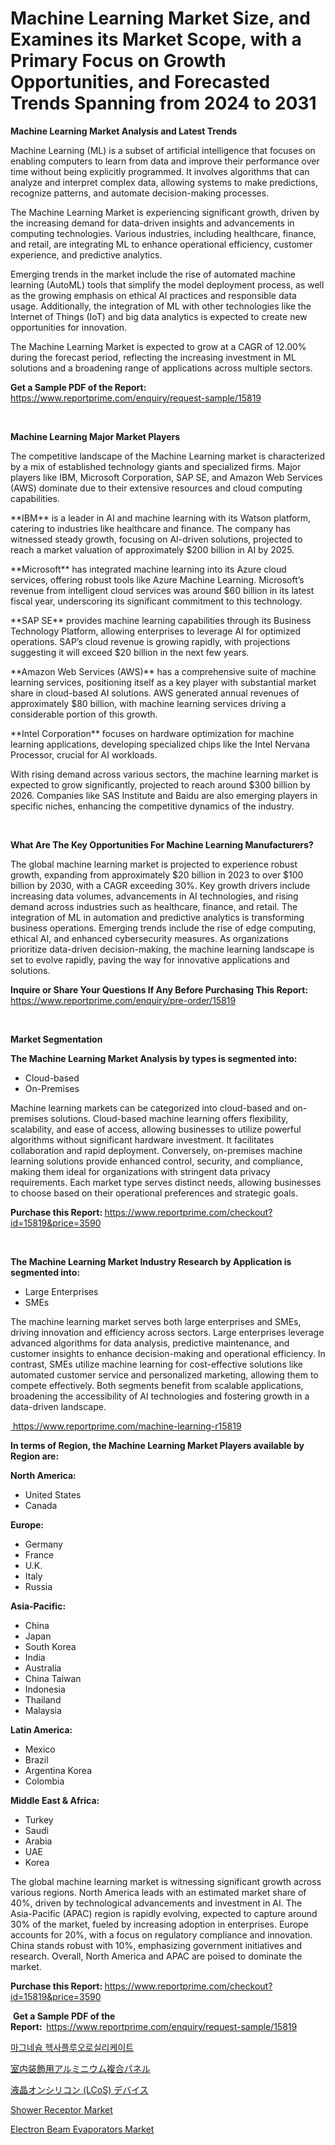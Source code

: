 <p><h1>Machine Learning Market Size, and Examines its Market Scope, with a Primary Focus on Growth Opportunities, and Forecasted Trends Spanning from 2024 to 2031</h1></p><p><strong>Machine Learning Market Analysis and Latest Trends</strong></p>
<p><p>Machine Learning (ML) is a subset of artificial intelligence that focuses on enabling computers to learn from data and improve their performance over time without being explicitly programmed. It involves algorithms that can analyze and interpret complex data, allowing systems to make predictions, recognize patterns, and automate decision-making processes. </p><p>The Machine Learning Market is experiencing significant growth, driven by the increasing demand for data-driven insights and advancements in computing technologies. Various industries, including healthcare, finance, and retail, are integrating ML to enhance operational efficiency, customer experience, and predictive analytics. </p><p>Emerging trends in the market include the rise of automated machine learning (AutoML) tools that simplify the model deployment process, as well as the growing emphasis on ethical AI practices and responsible data usage. Additionally, the integration of ML with other technologies like the Internet of Things (IoT) and big data analytics is expected to create new opportunities for innovation. </p><p>The Machine Learning Market is expected to grow at a CAGR of 12.00% during the forecast period, reflecting the increasing investment in ML solutions and a broadening range of applications across multiple sectors.</p></p>
<p><strong>Get a Sample PDF of the Report:&nbsp;</strong> <a href="https://www.reportprime.com/enquiry/request-sample/15819">https://www.reportprime.com/enquiry/request-sample/15819</a></p>
<p>&nbsp;</p>
<p><strong>Machine Learning Major Market Players</strong></p>
<p><p>The competitive landscape of the Machine Learning market is characterized by a mix of established technology giants and specialized firms. Major players like IBM, Microsoft Corporation, SAP SE, and Amazon Web Services (AWS) dominate due to their extensive resources and cloud computing capabilities.</p><p>**IBM** is a leader in AI and machine learning with its Watson platform, catering to industries like healthcare and finance. The company has witnessed steady growth, focusing on AI-driven solutions, projected to reach a market valuation of approximately $200 billion in AI by 2025.</p><p>**Microsoft** has integrated machine learning into its Azure cloud services, offering robust tools like Azure Machine Learning. Microsoft’s revenue from intelligent cloud services was around $60 billion in its latest fiscal year, underscoring its significant commitment to this technology.</p><p>**SAP SE** provides machine learning capabilities through its Business Technology Platform, allowing enterprises to leverage AI for optimized operations. SAP’s cloud revenue is growing rapidly, with projections suggesting it will exceed $20 billion in the next few years.</p><p>**Amazon Web Services (AWS)** has a comprehensive suite of machine learning services, positioning itself as a key player with substantial market share in cloud-based AI solutions. AWS generated annual revenues of approximately $80 billion, with machine learning services driving a considerable portion of this growth.</p><p>**Intel Corporation** focuses on hardware optimization for machine learning applications, developing specialized chips like the Intel Nervana Processor, crucial for AI workloads.</p><p>With rising demand across various sectors, the machine learning market is expected to grow significantly, projected to reach around $300 billion by 2026. Companies like SAS Institute and Baidu are also emerging players in specific niches, enhancing the competitive dynamics of the industry.</p></p>
<p>&nbsp;</p>
<p><strong>What Are The Key Opportunities For Machine Learning Manufacturers?</strong></p>
<p><p>The global machine learning market is projected to experience robust growth, expanding from approximately $20 billion in 2023 to over $100 billion by 2030, with a CAGR exceeding 30%. Key growth drivers include increasing data volumes, advancements in AI technologies, and rising demand across industries such as healthcare, finance, and retail. The integration of ML in automation and predictive analytics is transforming business operations. Emerging trends include the rise of edge computing, ethical AI, and enhanced cybersecurity measures. As organizations prioritize data-driven decision-making, the machine learning landscape is set to evolve rapidly, paving the way for innovative applications and solutions.</p></p>
<p><strong>Inquire or Share Your Questions If Any Before Purchasing This Report:</strong> <a href="https://www.reportprime.com/enquiry/pre-order/15819">https://www.reportprime.com/enquiry/pre-order/15819</a></p>
<p>&nbsp;</p>
<p><strong>Market Segmentation</strong></p>
<p><strong>The Machine Learning Market Analysis by types is segmented into:</strong></p>
<p><ul><li>Cloud-based</li><li>On-Premises</li></ul></p>
<p><p>Machine learning markets can be categorized into cloud-based and on-premises solutions. Cloud-based machine learning offers flexibility, scalability, and ease of access, allowing businesses to utilize powerful algorithms without significant hardware investment. It facilitates collaboration and rapid deployment. Conversely, on-premises machine learning solutions provide enhanced control, security, and compliance, making them ideal for organizations with stringent data privacy requirements. Each market type serves distinct needs, allowing businesses to choose based on their operational preferences and strategic goals.</p></p>
<p><strong>Purchase this Report:&nbsp;</strong><a href="https://www.reportprime.com/checkout?id=15819&price=3590">https://www.reportprime.com/checkout?id=15819&price=3590</a></p>
<p>&nbsp;</p>
<p><strong>The Machine Learning Market Industry Research by Application is segmented into:</strong></p>
<p><ul><li>Large Enterprises</li><li>SMEs</li></ul></p>
<p><p>The machine learning market serves both large enterprises and SMEs, driving innovation and efficiency across sectors. Large enterprises leverage advanced algorithms for data analysis, predictive maintenance, and customer insights to enhance decision-making and operational efficiency. In contrast, SMEs utilize machine learning for cost-effective solutions like automated customer service and personalized marketing, allowing them to compete effectively. Both segments benefit from scalable applications, broadening the accessibility of AI technologies and fostering growth in a data-driven landscape.</p></p>
<p><a href="https://www.reportprime.com/machine-learning-r15819">&nbsp;https://www.reportprime.com/machine-learning-r15819</a></p>
<p><strong>In terms of Region, the Machine Learning Market Players available by Region are:</strong></p>
<p>
    <p> <strong> North America: </strong>
        <ul>
            <li>United States</li>
            <li>Canada</li>
        </ul>
        </p> 
    <p> <strong> Europe: </strong>
        <ul>
            <li>Germany</li>
            <li>France</li>
            <li>U.K.</li>
            <li>Italy</li>
            <li>Russia</li>
        </ul>
        </p> 
    <p> <strong> Asia-Pacific: </strong>
        <ul>
            <li>China</li>
            <li>Japan</li>
            <li>South Korea</li>
            <li>India</li>
            <li>Australia</li>
            <li>China Taiwan</li>
            <li>Indonesia</li>
            <li>Thailand</li>
            <li>Malaysia</li>
        </ul>
        </p> 
    <p> <strong> Latin America: </strong>
        <ul>
            <li>Mexico</li>
            <li>Brazil</li>
            <li>Argentina Korea</li>
            <li>Colombia</li>
        </ul>
        </p> 
    <p> <strong> Middle East & Africa: </strong>
        <ul>
            <li>Turkey</li>
            <li>Saudi</li>
            <li>Arabia</li>
            <li>UAE</li>
            <li>Korea</li>
        </ul>
    </p>
    </p>
<p><p>The global machine learning market is witnessing significant growth across various regions. North America leads with an estimated market share of 40%, driven by technological advancements and investment in AI. The Asia-Pacific (APAC) region is rapidly evolving, expected to capture around 30% of the market, fueled by increasing adoption in enterprises. Europe accounts for 20%, with a focus on regulatory compliance and innovation. China stands robust with 10%, emphasizing government initiatives and research. Overall, North America and APAC are poised to dominate the market.</p></p>
<p><strong>Purchase this Report: </strong><a href="https://www.reportprime.com/checkout?id=15819&price=3590">https://www.reportprime.com/checkout?id=15819&price=3590</a></p>
<p>&nbsp;<strong>Get a Sample PDF of the Report:&nbsp;&nbsp;</strong><a href="https://www.reportprime.com/enquiry/request-sample/15819">https://www.reportprime.com/enquiry/request-sample/15819</a></p>
<p><strong></strong></p>
<p><p><a href="https://medium.com/@nikki.bettison/%EB%A7%88%EA%B7%B8%EB%84%A4%EC%8A%98-%ED%97%A5%EC%82%AC%ED%94%8C%EB%A3%A8%EC%98%A4%EB%A1%9C%EC%8B%A4%EB%A6%AC%EC%BC%80%EC%9D%B4%ED%8A%B8%EC%97%90-%ED%88%AC%EC%9E%90%ED%95%B4%EC%95%BC-%ED%95%98%EB%8A%94-%EC%9D%B4%EC%9C%A0%EB%8A%94-%EB%AC%B4%EC%97%87%EC%9D%B8%EA%B0%80%EC%9A%94-%EC%8B%9C%EC%9E%A5-%EB%8F%99%ED%96%A5-%EC%A3%BC%EC%9A%94-%EC%8B%9C%EC%9E%A5-%EC%A0%9C%ED%92%88-%EB%B0%8F-%EC%A7%80%EC%97%AD-%EC%84%B1%EC%9E%A5-2024-2031-%EC%9D%84-%EC%9C%84%ED%95%9C-%EA%B2%83%EC%9E%85%EB%8B%88%EB%8B%A4-10b3bdd0f713">마그네슘 헥사플루오로실리케이트</a></p><p><a href="https://medium.com/@olyy49keyt/aluminum-composite-panels-for-interior-decoration-market-%E3%81%AF-%E3%82%B3%E3%82%B9%E3%83%88%E7%AE%A1%E7%90%86%E3%81%A8%E5%8A%B9%E7%8E%87%E5%90%91%E4%B8%8A%E3%82%92%E5%84%AA%E5%85%88%E3%81%97%E3%81%BE%E3%81%99-d8657ba72ed9">室内装飾用アルミニウム複合パネル</a></p><p><a href="https://medium.com/@olyy49keyt/liquid-crystal-on-silicon-lcos-device-market-%E3%81%AF-%E3%82%B3%E3%82%B9%E3%83%88%E7%AE%A1%E7%90%86%E3%81%A8%E5%8A%B9%E7%8E%87%E5%90%91%E4%B8%8A%E3%82%92%E5%84%AA%E5%85%88%E3%81%97%E3%81%BE%E3%81%99-%E3%81%95%E3%82%89%E3%81%AB-%E5%A0%B1%E5%91%8A%E6%9B%B8%E3%81%AF%E5%B8%82%E5%A0%B4%E3%81%AE%E9%9C%80%E8%A6%81%E9%9D%A2%E3%81%A8%E4%BE%9B%E7%B5%A6%E9%9D%A2%E3%81%AE%E4%B8%A1%E6%96%B9%E3%82%92%E3%82%AB%E3%83%90%E3%83%BC%E3%81%97%E3%81%A6%E3%81%84%E3%81%BE%E3%81%99-c442df50e555">液晶オンシリコン (LCoS) デバイス</a></p><p><a href="https://medium.com/@sofyanbudiaman1_67863/the-shower-receptor-market-insights-report-offers-an-in-depth-and-thorough-analysis-of-the-c5919647bd39">Shower Receptor Market</a></p><p><a href="https://www.linkedin.com/pulse/electron-beam-evaporators-market-trends-growth-outlook-2024-sas5e?trackingId=r%2BzZwfQuTZ%2BMnN2VUAyj0Q%3D%3D">Electron Beam Evaporators Market</a></p></p>